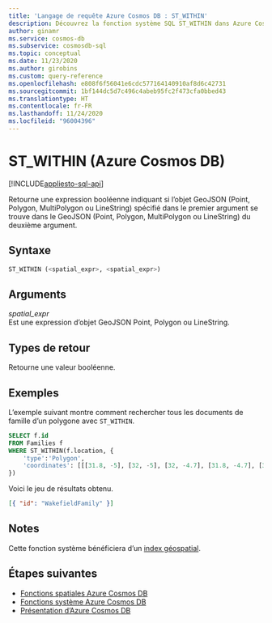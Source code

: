```yaml
---
title: 'Langage de requête Azure Cosmos DB : ST_WITHIN'
description: Découvrez la fonction système SQL ST_WITHIN dans Azure Cosmos DB.
author: ginamr
ms.service: cosmos-db
ms.subservice: cosmosdb-sql
ms.topic: conceptual
ms.date: 11/23/2020
ms.author: girobins
ms.custom: query-reference
ms.openlocfilehash: e808f6f56041e6cdc577164140910af8d6c42731
ms.sourcegitcommit: 1bf144dc5d7c496c4abeb95fc2f473cfa0bbed43
ms.translationtype: HT
ms.contentlocale: fr-FR
ms.lasthandoff: 11/24/2020
ms.locfileid: "96004396"
---
```

# <a name="st_within-azure-cosmos-db"></a>ST_WITHIN (Azure Cosmos DB)
[!INCLUDE[appliesto-sql-api](includes/appliesto-sql-api.md)]

 Retourne une expression booléenne indiquant si l’objet GeoJSON (Point, Polygon, MultiPolygon ou LineString) spécifié dans le premier argument se trouve dans le GeoJSON (Point, Polygon, MultiPolygon ou LineString) du deuxième argument.  
  
## <a name="syntax"></a>Syntaxe
  
```sql
ST_WITHIN (<spatial_expr>, <spatial_expr>)  
```  
  
## <a name="arguments"></a>Arguments
  
*spatial_expr*  
   Est une expression d’objet GeoJSON Point, Polygon ou LineString.  
  
## <a name="return-types"></a>Types de retour
  
  Retourne une valeur booléenne.  
  
## <a name="examples"></a>Exemples
  
  L’exemple suivant montre comment rechercher tous les documents de famille d’un polygone avec `ST_WITHIN`.  
  
```sql
SELECT f.id
FROM Families f
WHERE ST_WITHIN(f.location, {  
    'type':'Polygon',
    'coordinates': [[[31.8, -5], [32, -5], [32, -4.7], [31.8, -4.7], [31.8, -5]]]  
})  
```  
  
 Voici le jeu de résultats obtenu.  
  
```json
[{ "id": "WakefieldFamily" }]  
```  

## <a name="remarks"></a>Notes

Cette fonction système bénéficiera d’un [index géospatial](index-policy.md#spatial-indexes).

## <a name="next-steps"></a>Étapes suivantes

- [Fonctions spatiales Azure Cosmos DB](sql-query-spatial-functions.md)
- [Fonctions système Azure Cosmos DB](sql-query-system-functions.md)
- [Présentation d’Azure Cosmos DB](introduction.md)

